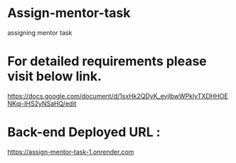 # Assign-mentor-task
assigning mentor task

# For detailed requirements please visit below link.
https://docs.google.com/document/d/1sxHk2QDyK_evjlbwWPklyTXDHHOENKqj-IHS2yNSaHQ/edit

# Back-end Deployed URL :
https://assign-mentor-task-1.onrender.com

